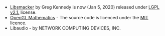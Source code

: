 - [Libsmacker](http://libsmacker.sourceforge.net/#license) by Greg Kennedy is now (Jan 5, 2020) released under [LGPL v2.1.](https://www.gnu.org/licenses/old-licenses/lgpl-2.1.html) license.
- [OpenGL Mathematics](https://glm.g-truc.net/0.9.5/api/index.html) - The source code is licenced under the [MIT](http://www.opensource.org/licenses/mit-license.php) licence.
- Libaudio - by NETWORK COMPUTING DEVICES, INC.

